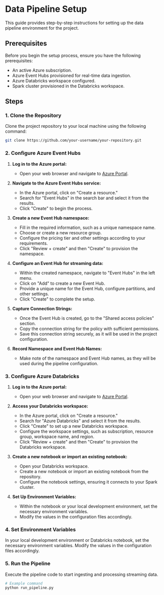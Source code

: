 # Data Pipeline Setup

This guide provides step-by-step instructions for setting up the data pipeline environment for the project.

## Prerequisites

Before you begin the setup process, ensure you have the following prerequisites:

- An active Azure subscription.
- Azure Event Hubs provisioned for real-time data ingestion.
- Azure Databricks workspace configured.
- Spark cluster provisioned in the Databricks workspace.

## Steps

### 1. Clone the Repository

Clone the project repository to your local machine using the following command:

```bash
git clone https://github.com/your-username/your-repository.git
```


### 2. Configure Azure Event Hubs

1. **Log in to the Azure portal:**
   - Open your web browser and navigate to [Azure Portal](https://portal.azure.com/).

2. **Navigate to the Azure Event Hubs service:**
   - In the Azure portal, click on "Create a resource."
   - Search for "Event Hubs" in the search bar and select it from the results.
   - Click "Create" to begin the process.

3. **Create a new Event Hub namespace:**
   - Fill in the required information, such as a unique namespace name.
   - Choose or create a new resource group.
   - Configure the pricing tier and other settings according to your requirements.
   - Click "Review + create" and then "Create" to provision the namespace.

4. **Configure an Event Hub for streaming data:**
   - Within the created namespace, navigate to "Event Hubs" in the left menu.
   - Click on "Add" to create a new Event Hub.
   - Provide a unique name for the Event Hub, configure partitions, and other settings.
   - Click "Create" to complete the setup.

5. **Capture Connection Strings:**
   - Once the Event Hub is created, go to the "Shared access policies" section.
   - Copy the connection string for the policy with sufficient permissions.
   - Save this connection string securely, as it will be used in the project configuration.

6. **Record Namespace and Event Hub Names:**
   - Make note of the namespace and Event Hub names, as they will be used during the pipeline configuration.

### 3. Configure Azure Databricks

1. **Log in to the Azure portal:**
   - Open your web browser and navigate to [Azure Portal](https://portal.azure.com/).

2. **Access your Databricks workspace:**
   - In the Azure portal, click on "Create a resource."
   - Search for "Azure Databricks" and select it from the results.
   - Click "Create" to set up a new Databricks workspace.
   - Configure the workspace settings, such as subscription, resource group, workspace name, and region.
   - Click "Review + create" and then "Create" to provision the Databricks workspace.

3. **Create a new notebook or import an existing notebook:**
   - Open your Databricks workspace.
   - Create a new notebook or import an existing notebook from the repository.
   - Configure the notebook settings, ensuring it connects to your Spark cluster.

4. **Set Up Environment Variables:**
   - Within the notebook or your local development environment, set the necessary environment variables.
   - Modify the values in the configuration files accordingly.

### 4. Set Environment Variables

In your local development environment or Databricks notebook, set the necessary environment variables. Modify the values in the configuration files accordingly.

### 5. Run the Pipeline

Execute the pipeline code to start ingesting and processing streaming data.

```bash
# Example command
python run_pipeline.py
